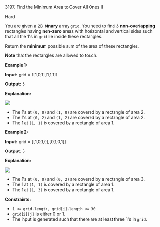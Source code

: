 3197\. Find the Minimum Area to Cover All Ones II

Hard

You are given a 2D **binary** array `grid`. You need to find 3 **non-overlapping** rectangles having **non-zero** areas with horizontal and vertical sides such that all the 1's in `grid` lie inside these rectangles.

Return the **minimum** possible sum of the area of these rectangles.

**Note** that the rectangles are allowed to touch.

**Example 1:**

**Input:** grid = [[1,0,1],[1,1,1]]

**Output:** 5

**Explanation:**

![](https://assets.leetcode.com/uploads/2024/05/14/example0rect21.png)

*   The 1's at `(0, 0)` and `(1, 0)` are covered by a rectangle of area 2.
*   The 1's at `(0, 2)` and `(1, 2)` are covered by a rectangle of area 2.
*   The 1 at `(1, 1)` is covered by a rectangle of area 1.

**Example 2:**

**Input:** grid = [[1,0,1,0],[0,1,0,1]]

**Output:** 5

**Explanation:**

![](https://assets.leetcode.com/uploads/2024/05/14/example1rect2.png)

*   The 1's at `(0, 0)` and `(0, 2)` are covered by a rectangle of area 3.
*   The 1 at `(1, 1)` is covered by a rectangle of area 1.
*   The 1 at `(1, 3)` is covered by a rectangle of area 1.

**Constraints:**

*   `1 <= grid.length, grid[i].length <= 30`
*   `grid[i][j]` is either 0 or 1.
*   The input is generated such that there are at least three 1's in `grid`.